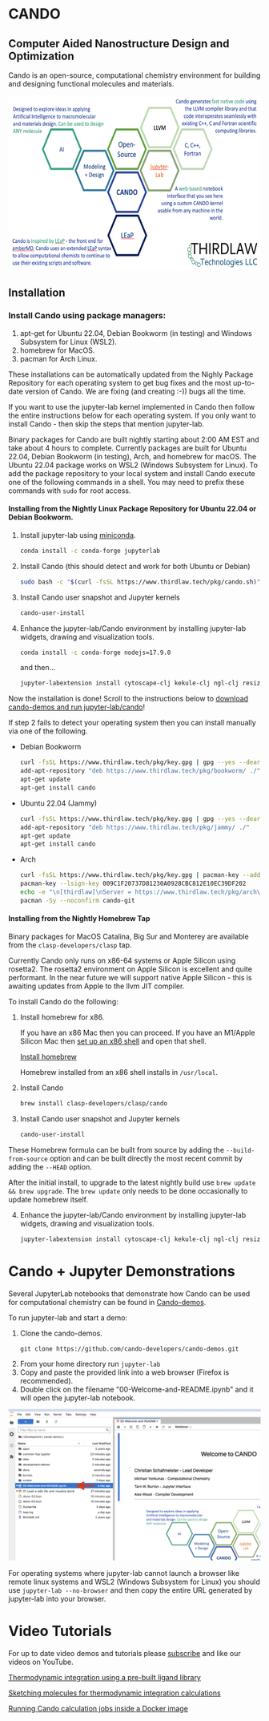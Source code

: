 # CANDO
## Computer Aided Nanostructure Design and Optimization

Cando is an open-source, computational chemistry environment for
building and designing functional molecules and materials.

<div style="text-align: center"><img src="documentation/CANDO_map.png" width=600 height=350 align=center/></div>

## Installation

### Install Cando using package managers:

1. apt-get for Ubuntu 22.04, Debian Bookworm (in testing) and Windows Subsystem for Linux (WSL2).
2. homebrew for MacOS.
3. pacman for Arch Linux.

These installations can be automatically updated from the Nighly Package Repository for each operating system to get bug fixes and the most up-to-date version of Cando. We are fixing (and creating :-)) bugs all the time.

If you want to use the jupyter-lab kernel implemented in Cando then follow the entire instructions below for each operating system.  If you only want to install Cando - then skip the steps that mention jupyter-lab.

Binary packages for Cando are built nightly starting about 2:00 AM EST and take about 4 hours to complete. Currently packages are built for Ubuntu 22.04, Debian Bookworm (in testing), Arch, and homebrew for macOS. The Ubuntu 22.04 package works on WSL2 (Windows Subsystem for Linux). To add the package repository to your local system and install Cando execute one of the following commands in a shell. You may need to prefix these commands with `sudo` for root access.

#### Installing from the Nightly Linux Package Repository for Ubuntu 22.04 or Debian Bookworm.

1. Install jupyter-lab using [miniconda](https://docs.conda.io/en/latest/miniconda.html).
   ```bash
   conda install -c conda-forge jupyterlab
   ```
  
2. Install Cando (this should detect and work for both Ubuntu or Debian)
   ```bash
   sudo bash -c "$(curl -fsSL https://www.thirdlaw.tech/pkg/cando.sh)"
   ```

3. Install Cando user snapshot and Jupyter kernels
   ```bash
   cando-user-install
   ```

4. Enhance the jupyter-lab/Cando environment by installing jupyter-lab widgets, drawing and visualization tools.
   ```bash
   conda install -c conda-forge nodejs=17.9.0
   ```
   and then...
  
   ```bash
   jupyter-labextension install cytoscape-clj kekule-clj ngl-clj resizable-box-clj @jupyter-widgets/jupyterlab-manager jupyterlab-debugger-restarts jupyterlab-molviewer
   ```

Now the installation is done!  Scroll to the instructions below to [download cando-demos and run jupyter-lab/cando](https://github.com/cando-developers/cando/blob/main/README.md#cando--jupyter-demonstrations)!

If step 2 fails to detect your operating system then you can install manually via one of the following.

- Debian Bookworm
  ```bash
  curl -fsSL https://www.thirdlaw.tech/pkg/key.gpg | gpg --yes --dearmor --output /etc/apt/trusted.gpg.d/thirdlaw.gpg
  add-apt-repository "deb https://www.thirdlaw.tech/pkg/bookworm/ ./"
  apt-get update
  apt-get install cando
  ```
- Ubuntu 22.04 (Jammy)
  ```bash
  curl -fsSL https://www.thirdlaw.tech/pkg/key.gpg | gpg --yes --dearmor --output /etc/apt/trusted.gpg.d/thirdlaw.gpg
  add-apt-repository "deb https://www.thirdlaw.tech/pkg/jammy/ ./"
  apt-get update
  apt-get install cando
  ```
- Arch
  ```bash
  curl -fsSL https://www.thirdlaw.tech/pkg/key.gpg | pacman-key --add -
  pacman-key --lsign-key 009C1F20737D81230A0928CBC812E10EC39DF202
  echo -e "\n[thirdlaw]\nServer = https://www.thirdlaw.tech/pkg/arch\n" >>/etc/pacman.conf
  pacman -Sy --noconfirm cando-git
  ```
  
#### Installing from the Nightly Homebrew Tap

Binary packages for MacOS Catalina, Big Sur and Monterey are available from the `clasp-developers/clasp` tap. 

Currently Cando only runs on x86-64 systems or Apple Silicon using rosetta2. The rosetta2 environment on Apple Silicon is excellent and quite performant. In the near future we will support native Apple Silicon - this is awaiting updates from Apple to the llvm JIT compiler.

To install Cando do the following:

1. Install homebrew for x86.

   If you have an x86 Mac then you can proceed.  If you have an M1/Apple Silicon Mac then [set up an x86 shell](https://osxdaily.com/2020/11/18/how-run-homebrew-x86-terminal-apple-silicon-mac/) and open that shell.

   [Install homebrew](https://brew.sh/)
   
   Homebrew installed from an x86 shell installs in `/usr/local`.
   
2. Install Cando

   ```bash
   brew install clasp-developers/clasp/cando
   ```

3. Install Cando user snapshot and Jupyter kernels
   ```bash
   cando-user-install
   ```

These Homebrew formula can be built from source by adding the `--build-from-source` option and can be built directly the most recent commit by adding the `--HEAD` option.

After the initial install, to upgrade to the latest nightly build use `brew update && brew upgrade`. The `brew update` only needs to be done occasionally to update homebrew itself.

4. Enhance the jupyter-lab/Cando environment by installing jupyter-lab widgets, drawing and visualization tools.
   ```bash
   jupyter-labextension install cytoscape-clj kekule-clj ngl-clj resizable-box-clj @jupyter-widgets/jupyterlab-manager  jupyterlab_templates jupyterlab-debugger-restarts jupyterlab-molviewer
   ```

# Cando + Jupyter Demonstrations
Several JupyterLab notebooks that demonstrate how Cando can be used for computational chemistry can be found in [Cando-demos](https://github.com/cando-developers/cando-demos).

To run jupyter-lab and start a demo:

1. Clone the cando-demos.
   ```
   git clone https://github.com/cando-developers/cando-demos.git
   ```
2. From your home directory run ```jupyter-lab```
3. Copy and paste the provided link into a web browser (Firefox is recommended).
4. Double click on the filename "00-Welcome-and-README.ipynb" and it will open the jupyter-lab notebook.
<img src="https://github.com/cando-developers/cando-demos/blob/main/docs/firstGlance01.png" width="600"/>

For operating systems where jupyter-lab cannot launch a browser like remote linux systems and
WSL2 (Windows Subsystem for Linux) you should use ```jupyter-lab --no-browser``` and then copy
the entire URL generated by jupyter-lab into your browser.

# Video Tutorials
For up to date video demos and tutorials please [subscribe](https://www.youtube.com/channel/UC4xYBaHwB2kDCXaRALXdh7w) and like our videos on YouTube.

[Thermodynamic integration using a pre-built ligand library](https://www.youtube.com/watch?v=Md8rrrg7Kvg)

[Sketching molecules for thermodynamic integration calculations](https://www.youtube.com/watch?v=CSa2jzzwves)

[Running Cando calculation jobs inside a Docker image](https://www.youtube.com/watch?v=3bMJB8dV2WU)

